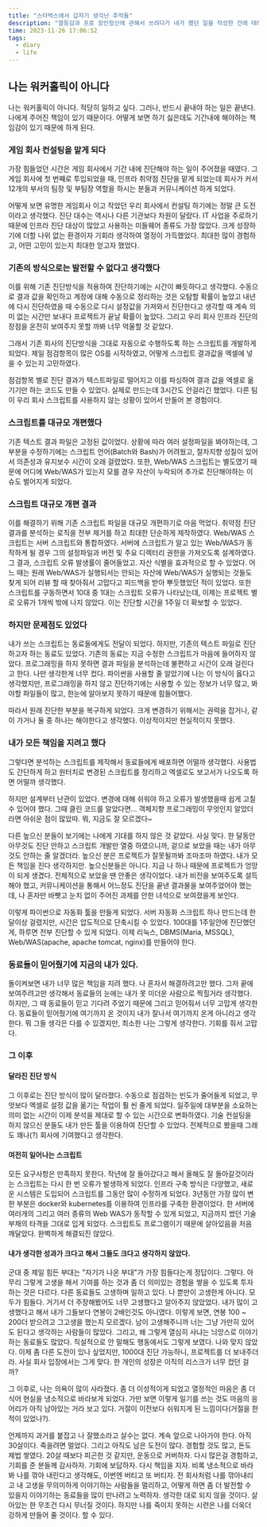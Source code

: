 ```yaml
---
title: "스타벅스에서 갑자기 생각난 추억들"
description: "열등감과 프로 장인정신에 관해서 쓰려다가 내가 했던 일을 작성한 건에 대해서"
time: 2023-11-26 17:06:52
tags:
  - diary
  - life
---
```


## 나는 워커홀릭이 아니다

나는 워커홀릭이 아니다. 적당히 일하고 싶다. 그러나, 반드시 끝내야 하는 일은 끝낸다. 나에게 주어진 책임이 있기 때문이다. 어떻게 보면 하기 싫은데도 기간내에 해야하는 책임감이 있기 때문에 하게 된다.

### 게임 회사 컨설팅을 맡게 되다

가장 힘들었던 시간은 게임 회사에서 기간 내에 진단해야 하는 일이 주어졌을 때였다. 그 게임 회사에 첫 번째로 투입되었을 때, 인프라 취약점 진단을 맡게 되었는데 회사가 커서 12개의 부서의 팀장 및 부팀장 역할을 하시는 분들과 커뮤니케이션 하게 되었다.

어떻게 보면 유명한 게임회사 이고 작았던 우리 회사에서 컨설팅 하기에는 정말 큰 도전이라고 생각했다. 진단 대수는 역시나 다른 기관보다 차원이 달랐다. IT 사업을 주로하기 때문에 인프라 진단 대상이 많았고 사용하는 미들웨어 종류도 가장 많았다. 크게 성장하기에 더할 나위 없는 환경이자 기회라 생각하여 열정이 가득했었다. 최대한 많이 경험하고, 어떤 고민이 있는지 최대한 얻고자 했었다.

### 기존의 방식으로는 발전할 수 없다고 생각했다

이를 위해 기존 진단방식을 적용하여 진단하기에는 시간이 빠듯하다고 생각했다. 수동으로 결과 값을 확인하고 계정에 대해 수동으로 정리하는 것은 오탐할 확률이 높았고 내년에 다시 진단하였을 때 수동으로 다시 설정값을 가져와서 진단한다고 생각할 때 계속 의미 없는 시간만 보내다 프로젝트가 끝날 확률이 높았다. 그리고 우리 회사 인프라 진단의 장점을 온전히 보여주지 못할 까봐 너무 억울할 것 같았다.

그래서 기존 회사의 진단방식을 그대로 자동으로 수행하도록 하는 스크립트를 개발하게 되었다. 제일 점검항목이 많은 OS를 시작하였고, 어떻게 스크립트 결과값을 엑셀에 넣을 수 있는지 고민하였다. 

점검항목 별로 진단 결과가 텍스트파일로 떨어지고 이를 파싱하여 결과 값을 엑셀로 옮기기만 하는 코드도 만들 수 있었다. 실제로 만드는데 3시간도 안걸리긴 했었다. 다른 팀이 우리 회사 스크립트를 사용하지 않는 상황이 있어서 만들어 본 경험이다.

### 스크립트를 대규모 개편했다

기존 텍스트 결과 파일은 고정된 값이었다. 상황에 따라 여러 설정파일을 봐야하는데, 그부분을 수정하기에는 스크립트 언어(Batch와 Bash)가 어려웠고, 절차지향 성질이 있어서 의존성과 유지보수 시간이 오래 걸렸었다. 또한, Web/WAS 스크립트는 별도였기 때문에 어디에 Web/WAS가 있는지 모를 경우 자산이 누락되어 추가로 진단해야하는 이슈도 벌어지게 되었다.

### 스크립트 대규모 개편 결과

이를 해결하기 위해 기존 스크립트 파일을 대규모 개편하기로 마음 먹었다. 취약점 진단 결과를 분석하는 로직을 전부 제거를 하고 최대한 단순하게 제작하였다. Web/WAS 스크립트는 서버 스크립트와 통합하였다. 서버에 스크립트가 알고 있는 Web/WAS가 동작하게 될 경우 그의 설정파일과 버전 및 주요 디렉터리 권한을 가져오도록 설계하였다. 그 결과, 스크립트 오류 발생률이 줄어들었고. 자산 식별을 효과적으로 할 수 있었다. 어느 때는 원래 Web/WAS가 실행되서는 안되는 자산에 Web/WAS가 실행되는 것들도 찾게 되어 리뷰 할 때 찾아줘서 고맙다고 피드백을 받아 뿌듯했었던 적이 있었다. 또한 스크립트를 구동하면서 10대 중 1대는 스크립트 오류가 나타났는데, 이제는 프로젝트 별로 오류가 1개씩 밖에 나지 않았다. 이는 진단할 시간을 1주일 더 확보할 수 있었다.

### 하지만 문제점도 있었다

내가 쓰는 스크립트는 동료들에게도 전달이 되었다. 하지만, 기존의 텍스트 파일로 진단하고자 하는 동료도 있었다. 기존의 동료는 지금 수정한 스크립트가 마음에 들어하지 않았다. 프로그래밍을 하지 못하면 결과 파일을 분석하는데 불편하고 시간이 오래 걸린다고 한다. 나만 생각한게 너무 컸다. 파이썬을 사용할 줄 알았기에 나는 이 방식이 옳다고 생각했지만, 프로그래밍을 하지 않고 진단하기에는 사용할 수 있는 정보가 너무 많고, 봐야할 파일들이 많고, 한눈에 알아보지 못하기 때문에 힘들어했다.

따라서 원래 진단한 부분을 복구하게 되었다. 크게 변경하기 위해서는 권력을 잡거나, 같이 가거나 둘 중 하나는 해야한다고 생각했다. 이상적이지만 현실적이지 못했다.

### 내가 모든 책임을 지려고 했다

그렇다면 분석하는 스크립트를 제작해서 동료들에게 배포하면 어떨까 생각했다. 사용법도 간단하게 하고 원터치로 변경된 스크립트를 정리하고 엑셀로도 보고서가 나오도록 하면 어떨까 생각했다. 

하지만 설계부터 난관이 있었다. 변경에 대해 쉬워야 하고 오류가 발생했을때 쉽게 고칠 수 있어야 했다. 그때 클린 코드를 알았다면... 객체지향 프로그래밍이 무엇인지 알았더라면 아쉬운 점이 많았따. 뭐, 지금도 잘 모르겠다~

다른 높으신 분들이 보기에는 나에게 기대를 하지 않은 것 같았다. 사실 맞다. 한 달동안 아무것도 진단 안하고 스크립트 개발만 열중 하였으니까, 겉으로 보았을 때는 내가 아무것도 안하는 줄 알겠더라. 높으신 분은 프로젝트가 잘못될까봐 조마조마 하였다. 내가 모든 책임을 진다 생각하지만. 높으신분들은 아니다. 지금 나 하나 때문에 프로젝트가 엉망이 되게 생겼다. 전체적으로 보았을 땐 안좋은 생각이었다. 내가 비전을 보여주도록 설득해야 했고, 커뮤니케이션을 통해서 어느정도 진단을 끝낸 결과물을 보여주었어야 했는데, 나 혼자만 바빳고 눈치 없이 주어진 과제를 안한 녀석으로 보여졌을게 보인다.

이렇게 파이썬으로 자동화 툴을 만들게 되었다. 서버 자동화 스크립트 하나 만드는데 한 달이상 걸렸지만, 시간은 압도적으로 단축시킬 수 있었다. 100대를 1주일안에 진단했던게, 하루면 전부 진단할 수 있게 되었다. 이제 리눅스, DBMS(Maria, MSSQL), Web/WAS(apache, apache tomcat, nginx)를 만들어야 한다.

### 동료들이 믿어줬기에 지금의 내가 있다.

돌이켜보면 내가 너무 많은 책임을 지려 했다. 나 혼자서 해결하려고만 했다. 그저 끝에 보여주려고만 생각해서 동료들의 눈에는 내가 못 미더운 사람으로 찍힐거라 생각했다. 하지만, 그 때 동료들이 믿고 기다려 주었기 때문에 그리고 믿어줘서 너무 고맙게 생각한다. 동료들이 믿어줬기에 여기까지 온 것이지 내가 잘나서 여기까지 온게 아니라고 생각한다. 뭐 그들 생각은 다를 수 있겠지만, 최소한 나는 그렇게 생각한다. 기회를 줘서 고맙다.

### 그 이후

#### 달라진 진단 방식

그 이후로는 진단 방식이 많이 달라졌다. 수동으로 점검하는 빈도가 줄어들게 되었고, 무엇보다 엑셀로 설정 값을 옮기는 작업이 훨 씬 줄게 되었다. 일주일에 대부분을 소요하는 의미 없는 시간이 이제 분석을 제대로 할 수 있는 시간으로 변화하였다. 기술 컨설팅을 하지 않으신 분들도 내가 만든 툴을 이용하여 진단할 수 있었다. 전체적으로 봤을때 그래도 꽤나(?) 회사에 기여했다고 생각한다.

#### 여전히 일어나는 스크립트

모든 요구사항은 만족하지 못한다. 작년에 잘 돌아갔다고 해서 올해도 잘 돌아갈것이라는 스크립트는 다시 한 번 오류가 발생하게 되었다. 인프라 구축 방식은 다양했고, 새로운 시스템은 도입되어 스크립트를 그동안 많이 수정하게 되었다. 3년동안 가장 많이 변한 부분은 docker와 kubernetes를 이용하여 인프라를 구축한 환경이었다. 한 서버에 여러개의 그리고 여러 종류의 Web WAS가 동작할 수 있게 되었고, 지금까지 썼던 기술부채의 타격을 그대로 입게 되었다. 스크립트도 프로그램이기 때문에 살아있음을 처음 깨달았다. 완벽하게 해결되진 않았다.

#### 내가 생각한 성과가 크다고 해서 그들도 크다고 생각하지 않았다.

군대 중 제일 힘든 부대는 "자기가 나온 부대"가 가장 힘들다는게 정답이다. 그렇다. 아무리 그렇게 고생을 해서 기여를 하는 것과 좀 더 의미있는 경험을 쌓을 수 있도록 투자하는 것은 다르다. 다른 동료들도 고생하며 일하고 있다. 나 뿐만이 고생한게 아니다. 모두가 힘들다. 거기서 더 주장해봤어도 너무 고생했다고 알아주지 않았었다. 내가 많이 고생했다고 해서 내가 그들보다 연봉이 2배인것도 아니였다. 이렇게 보면, 연봉 100 ~ 200더 받으려고 그고생을 했는지 모르겠다. 남이 고생해주니까 너는 그냥 가만히 있어도 된다고 생각하는 사람들이 많았다. 그리고, 왜 그렇게 열심히 사냐는 늬앙스로 이야기 하는 동료들도 많았다. 직설적으로 안 말해도 행동에서도 그렇게 보였다. 나와 맞지 않았다. 이제 좀 다른 도전이 있나 싶었지만, 1000대 진단 가능하니, 프로젝트를 더 보내주더라. 사실 회사 입장에서는 그게 맞다. 한 개인의 성장은 이직의 리스크가 너무 컸던 걸까? 

그 이후로, 나는 의욕이 많이 사라졌다. 좀 더 이성적이게 되었고 열정적인 마음은 좀 더 식어 현실을 냉소적으로 바라보게 되었다. 가만 보면 이렇게 일기를 쓰는 것도 마음의 응어리가 아직 남아있는 거라 보고 있다. 거절이 이전보다 쉬워지게 된 느낌이다(거절을 한 적이 있었나?). 

언제까지 과거를 붙잡고 나 잘했소라고 살수는 없다. 계속 앞으로 나아가야 한다. 아직 30살이다. 죽을려면 멀었다. 그리고 아직도 남은 도전이 많다. 경험할 것도 많고, 돈도 제법 쌓였다. 20살 때보다 피곤한 것 같지만, 운동으로 커버하자. 다시 많은걸 경험하고, 기회를 준 분들께 감사하자. 기회에 보답하자. 다시 책임을 지자. 비록 냉소적으로 바라봐 나를 깎아 내린다고 생각해도, 이번엔 버티고 또 버티자. 전 회사처럼 나를 깎아내리고 내 고생을 무의미하게 이야기하는 사람들을 멀리하고, 어떻게 하면 좀 더 발전할 수 있을지 이야기하는 동료들을 많이 만나려고 노력하자. 생각한 대로 되지 않을 것이다. 살아있는 한 무조건 다시 무너질 것이다. 하지만 나를 죽이지 못하는 시련은 나를 더욱더 강하게 만들어 줄 것이다. 할 수 있다.










